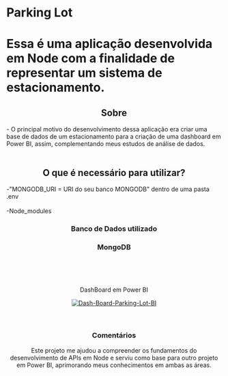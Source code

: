 # Parking Lot 
<h1>Essa é uma aplicação desenvolvida em Node com a finalidade de representar um sistema de estacionamento.</h1>
<h2 align = "center" >Sobre</h2>
<p>- O principal motivo do desenvolvimento dessa aplicação era criar uma base de dados de um estacionamento para a criação de uma dashboard em Power BI, assim, complementando meus estudos de análise de dados.<br><br>
</p>

<h2 align = "center" >O que é necessário para utilizar?</h2>
-"MONGODB_URI = URI do seu banco MONGODB" dentro de uma pasta .env<br><br>
-Node_modules<br>
<div align="center">
   <h3>Banco de Dados utilizado</h3>
   <h3>MongoDB</h3>
 <div>

<div align = "center">

  <br><br><br>
  <p>DashBoard em Power BI</p>
  <a href="https://ibb.co/Qf4Xjhv"><img src="https://i.ibb.co/qdvxFhY/Dash-Board-Parking-Lot-BI.png" alt="Dash-Board-Parking-Lot-BI" border="0" /></a>
  <br><br><br>
</div>

   <h3>Comentários</h3>
   <p>Este projeto me ajudou a compreender os fundamentos do desenvolvimento de APIs em Node e serviu como base para outro projeto em Power BI, aprimorando meus conhecimentos em ambas as áreas.</p>
 
